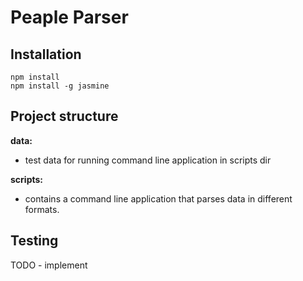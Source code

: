 Peaple Parser
=============
Installation
------------
```
npm install
npm install -g jasmine
```
Project structure
-----------------
**data:**

 - test data for running command line application in scripts dir

**scripts:**

 - contains a command line application that parses data in different formats.

Testing
-------
TODO - implement
